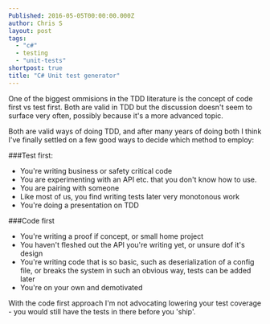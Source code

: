 ```yaml
---
Published: 2016-05-05T00:00:00.000Z
author: Chris S
layout: post
tags: 
  - "c#"
  - testing
  - "unit-tests"
shortpost: true
title: "C# Unit test generator"
---
```

One of the biggest ommisions in the TDD literature is the concept of code first vs test first. Both are valid in TDD but the discussion doesn't seem to surface very often, possibly because it's a more advanced topic.

Both are valid ways of doing TDD, and after many years of doing both I think I've finally settled on a few good ways to decide which method to employ:

###Test first:
- You're writing business or safety critical code
- You are experimenting with an API etc. that you don't know how to use.
- You are pairing with someone
- Like most of us, you find writing tests later very monotonous work
- You're doing a presentation on TDD

###Code first
- You're writing a proof if concept, or small home project
- You haven't fleshed out the API you're writing yet, or unsure dof it's design
- You're writing code that is so basic, such as deserialization of a config file, or breaks the system in such an obvious way, tests can be added later
- You're on your own and demotivated

With the code first approach I'm not advocating lowering your test coverage - you would still have the tests in there before you 'ship'. 
